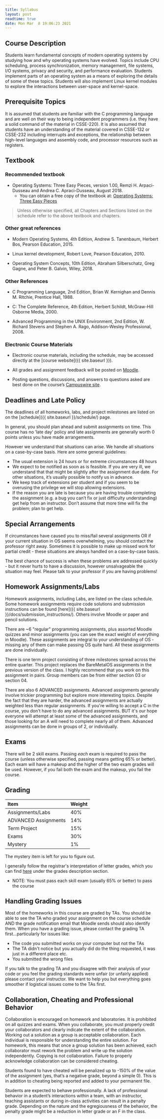 ```yaml
---
title: Syllabus
layout: post
readtime: true
date: Mon Mar  8 19:06:23 2021
---
```


## Course Description

Students learn fundamental concepts of modern operating systems by studying
how and why operating systems have evolved. Topics include CPU scheduling,
process synchronization, memory management, file systems, I/O systems,
privacy and security, and performance evaluation. Students implement parts of
an operating system as a means of exploring the details of some of these
topics. Students will also implement Linux kernel modules to explore the
interactions between user-space and kernel-space.

## Prerequisite Topics

It is assumed that students are familiar with the C programming language and
are well on their way to being independent programmers (i.e. they have a
solid command of the material in CSSE-220). It is also assumed that students
have an understanding of the material covered in CSSE-132 or CSSE-232
including interrupts and exceptions, the relationship between high-level
languages and assembly code, and processor resources such as registers.

## Textbook

### Recommended textbook

* Operating Systems: Three Easy Pieces, version 1.00, Remzi H. Arpaci-Dusseau and Andrea C. Apraci-Dusseau, August 2018.
    * You can obtain a free copy of the textbook at: [Operating Systems: Three Easy Pieces](https://pages.cs.wisc.edu/~remzi/OSTEP/)

> Unless otherwise specified, all Chapters and Sections listed on the schedule refer to the above textbook and chapters.

### Other great references
* Modern Operating Systems, 4th Edition, Andrew S. Tanenbaum, Herbert Bos, Pearson Education, 2015.

* Linux kernel development, Robert Love, Pearson Education, 2010.

* Operating System Concepts, 10th Edition, Abraham Silberschatz, Greg Gagne, and Peter B. Galvin, Wiley, 2018.

### Other References

* C Programming Language, 2nd Edition, Brian W. Kernighan and Dennis M. Ritchie, Prentice Hall, 1988.

* C: The Complete Reference, 4th Edition, Herbert Schildt, McGraw-Hill Osborne Media, 2000.

* Advanced Programming in the UNIX Environment, 2nd Edition, W. Richard Stevens and Stephen A. Rago, Addison-Wesley Professional, 2008.

### Electronic Course Materials

* Electronic course materials, including the schedule, may be accessed directly at the [course
  website]({{ site.baseurl }}).

* All grades and assignment feedback will be posted on
  [Moodle](https://moodle.rose-hulman.edu/course/view.php?id=81937).

* Posting questions, discussions, and answers to questions asked are best done on the course’s
  [Campuswire site](https://campuswire.com/c/GC2D3779C/feed).


## Deadlines and Late Policy

The deadlines of all homeworks, labs, and project milestones are listed on on the
[schedule]({{ site.baseurl }}/schedule/) page.

In general, you should plan ahead and submit assignments on time. This course has no ’late day’
policy and late assignments are generally worth 0 points unless you have made arrangements.

However we understand that situations can arise. We handle all situations on a case-by-case basis.
Here are some general guidelines:

* The usual extension is 24 hours or for extreme circumstances 48 hours
* We expect to be notified as soon as is feasible. If you are very ill, we understand that that
might be slightly after the assignment due date. For other situations, it’s usually possible to
notify us in advance.
* We keep track of extensions per student and if you seem to be overusing the privilege we will stop
allowing extensions.
* If the reason you are late is because you are having trouble completing the assignment (e.g. a bug
you can’t fix or just difficulty understanding) get help from an instructor. Don’t assume that more
time will fix the problem; plan to get help.

## Special Arrangements

If circumstances have caused you to miss/fail several assignments OR if your current situation in OS
seems overwhelming, you should contact the professor right away.  Sometimes it is possible to make
up missed work for partial credit - these situations are always handled on a case-by-case basis.

The best chance of success is when these problems are addressed quickly - but it never hurts to have
a discussion, however unsalvageable the situation may feel.  Please talk to your professor if you
are having problems!

## Homework Assignments/Labs

Homework assignments, including Labs, are listed on the class
schedule. Some homework assignments require code solutions and
submission instructions can be found
[here]({{ site.baseurl }}/docs/submission_instructions/). Others
involve Moodle or paper and pencil solutions.

There are ~6 "regular" programming assignments, plus assorted Moodle
quizzes and minor assignments (you can see the exact weight of
everything in Moodle).  These assignments are integral to your
understanding of OS - missing any of them can make passing OS quite
hard.  All these assignments are done individually.

There is one term project consisting of three milestones spread across the entire quarter. This
project replaces the BareMetalOS assignments in the previous version of the class. I highly
recommend that you work on this assignment in pairs. Group members can be from either section 03 or
section 04.

There are also 6 ADVANCED assignments.  Advanced assignments generally
involve trickier programming but explore more interesting topics.
Despite the fact that they are harder, the advanced assignments are
actually weighted less than regular assignments.  If you're willing to
accept a C in the course, you don't have to do any advanced
assignments.  BUT it's our hope everyone will attempt at least some of
the advanced assignments, and those looking for an A will need to
complete nearly all of them.  Advanced assignments can be done in
groups of 2, or individually.

## Exams

There will be 2 skill exams.  Passing *each* exam is required to pass
the course (unless otherwise specified, passing means getting 65% or
better).  Each exam will have a makeup and the higher of the two exam
grades will be used.  However, if you fail both the exam and the
makeup, you fail the course.

## Grading

| Item                  | Weight |
| :-------------------- | :----- |
| Assignments/Labs      | 40%    |
| ADVANCED  Assignments | 14%    |
| Term Project          | 15%    |
| Exams                 | 30%    |
| Mystery               | 1%     |

The mystery item is left for you to figure out.

I generally follow the registrar's interpretation of letter grades, which you can find
[here](https://www.rose-hulman.edu/campus-life/student-services/registrar/rules-and-procedures/grades.html)
under the grades description section.

* NOTE: You must pass each skill exam (usually 65% or better) to pass the course 

## Handling Grading Issues

Most of the homeworks in this course are graded by TAs.  You should be able to see the TA who graded
your assignment on the course schedule AND the grade notification email that Moodle sends should
also identify them.  When you have a grading issue, please contact the grading TA
first...particularly for issues like:

+ The code you submitted works on your computer but not the TAs
+ The TA didn't notice but you actually did do the thing requested, it was just in a different place etc.
+ You submitted the wrong files

If you talk to the grading TA and you disagree with their analysis of your code or you feel the grading standards were unfair (or unfairly applied) please contact your instructor.  We want to help you but everything goes smoother if logistical issues come to the TAs first.

## Collaboration, Cheating and Professional Behavior

Collaboration is encouraged on homework and laboratories. It is prohibited on all quizzes and exams. When you collaborate, you must properly credit your collaborators and clearly indicate the extent of the collaboration. Working out a solution as a group is acceptable collaboration. Each individual is responsible for understanding the entire solution. For homework, this means that once a group solution has been achieved, each collaborator must rework the problem and write up the solution independently. Copying is not collaboration. Failure to properly acknowledge collaboration can be considered cheating.

Students found to have cheated will be penalized up to -150% of the value of the assignment (yes, that’s a negative grade, beyond a simple 0). This is in addition to cheating being reported and added to your permanent file.

Students are expected to behave professionally. A lack of professional behavior in a student’s interactions within a team, with an instructor, teaching assistants or during in-class activities can result in a penalty grade. Depending on the nature and the egregiousness of the behavior, the penalty grade might be a reduction in letter grade or an F in the class.

